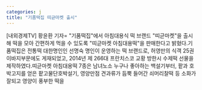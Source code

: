 ```yaml
---
categories: j
title: "기품떡집 띠귿마켓 출시"
---
```

[내외경제TV] 황윤환 기자= "기품떡집"에서 아침대용식 떡 브랜드 "띠귿마켓"을 출시해 떡을 모아 간편하게 먹을 수 있도록 "띠귿마켓 아침대용떡"을 판매한다고 밝혔다.기품떡집은 전통떡 대한명인인 선명숙 명인이 운영하는 떡 브랜드로, 허영만의 식객 25권 이바지부문에도 게재되었고, 2014년 제 266대 프란치스코 교황 방한시 수제떡 선물을 제작하였다.띠귿마켓 아침대용떡 7종은 남녀노소 누구나 좋아하는 백설기부터, 팥과 호박고지를 얻은 팥고물단호박설기, 영양만점 견과류가 듬뿍 들어간 쇠머리찰떡 등 소화가 잘되고 영양이 풍부한 떡을
